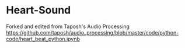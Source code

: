 # Heart-Sound

Forked and edited from Taposh's Audio Processing
https://github.com/taposh/audio_processing/blob/master/code/python-code/heart_beat_python.ipynb
